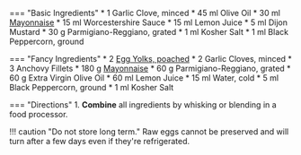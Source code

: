 === "Basic Ingredients"
    * 1 Garlic Clove, minced
    * 45 ml Olive Oil
    * 30 ml [Mayonnaise](mayonnaise.md)
    * 15 ml Worcestershire Sauce
    * 15 ml Lemon Juice
    * 5 ml Dijon Mustard
    * 30 g Parmigiano-Reggiano, grated
    * 1 ml Kosher Salt
    * 1 ml Black Peppercorn, ground

=== "Fancy Ingredients"
    * 2 [Egg Yolks, poached](../../../entrees/eggs/poached-eggs.md)
    * 2 Garlic Cloves, minced
    * 3 Anchovy Fillets
    * 180 g [Mayonnaise](mayonnaise.md)
    * 60 g Parmigiano-Reggiano, grated
    * 60 g Extra Virgin Olive Oil
    * 60 ml Lemon Juice
    * 15 ml Water, cold
    * 5 ml Black Peppercorn, ground
    * 1 ml Kosher Salt

=== "Directions"
    1. **Combine** all ingredients by whisking or blending in a food processor.

!!! caution "Do not store long term."
    Raw eggs cannot be preserved and will turn after a few days even if they're refrigerated.

[^1]:
    Martin, Ali. ["Caesar Dressing."](https://www.gimmesomeoven.com/caesar-dressing-recipe/). *Gimme Some Oven.* 2 September 2020.
[^2]:
    Mitzewich, John. ["Caesar Salad Dressing."](https://www.thespruceeats.com/caesar-salad-dressing-recipe-101888) *The Spruce Eats.* 14 April 2020.
[^3]:
    Schecter, Anita. ["Grilled Caesar Salad."](https://www.thespruceeats.com/grilled-caesar-salad-4589073) *The Spruce Eats.* 13 September 2019.
